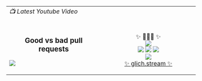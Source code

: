 <html>
  <body>
    <table width="100%">
      <tr>
        <td><i>📺 Latest Youtube Video</i></td>
        <td></td>
      </tr>
      <tr>
        <td width="50%">
          <!-- VIDEO_TITLE::START -->
          <h3 id="latest_video_title" align="center">Good vs bad pull requests</h3>
          <!-- VIDEO_TITLE::END -->
          <!-- VIDEO_LINK::START -->
          <a id="latest_video_url" href="https://www.youtube.com/watch?v=CXEJ5FhHIfo" target="_blank">
            <img id="latest_video_thumbnail" src="https://i4.ytimg.com/vi/CXEJ5FhHIfo/maxresdefault.jpg" />
          </a>
          <!-- VIDEO_LINK::END -->
        </td>
        <td width="50%">
          <br />
          <p align="center">
            ✨ 🧙🏼‍♂️ ✨
            <br />
            <a href="https://glich.stream/youtube" target="_blank"><img src="https://img.shields.io/youtube/channel/subscribers/UC6iKOXJ9PD-n8DcFPBjLD0w?label=Youtube%20subscribers&style=flat-square" /></a>
            <br />
            <a href="https://glich.stream/discord" target="_blank"><img src="https://img.shields.io/discord/853396660331085824.svg?label=&logo=discord&logoColor=ffffff&color=7389D8&labelColor=6A7EC2" /></a>
            <a href="https://twitter.com/bassemdy" target="_blank"><img src="https://img.shields.io/twitter/follow/bassemdy?label=Twitter&style=social" /></a>
            <a href="https://www.linkedin.com/in/bassemdghaidy" target="_blank"><img src="https://img.shields.io/badge/linked-in-369?style=flat-square&logo=linkedin&logoColor=white&color=blue" /></a>
            <br />
            <a href="https://keybase.io/bassemdy" target="_blank"><img src="https://img.shields.io/keybase/pgp/bassemdy?style=flat-square" /></a>
            <br />
            <a href="https://glich.stream" target="_blank">✨ glich.stream ✨</a>
          </p>
        </td>
      </tr>
    </table>  
  </body>
</html>
